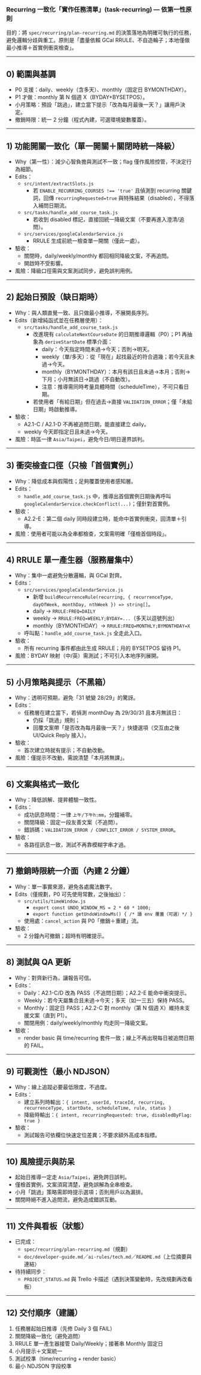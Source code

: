 ### Recurring 一致化「實作任務清單」(task-recurring) — 依第一性原則

目的：將 `spec/recurring/plan-recurring.md` 的決策落地為明確可執行的任務，避免邏輯分歧與重工。原則是「盡量依賴 GCal RRULE、不自造輪子；本地僅做最小推導＋首實例衝突檢查」。

---

## 0) 範圍與基調
- P0 支援：daily、weekly（含多天）、monthly（固定日 BYMONTHDAY）。
- P1 才做：monthly 第 N 個週 X（BYDAY+BYSETPOS）。
- 小月策略：預設「跳過」，建立當下提示「改為每月最後一天？」讓用戶決定。
- 撤銷時限：統一 2 分鐘（程式內建，可選環境變數覆蓋）。

---

## 1) 功能開關一致化（單一開關＋關閉時統一降級）
- Why（第一性）：減少心智負擔與測試不一致；flag 僅作風險控管，不決定行為細節。
- Edits：
  - `src/intent/extractSlots.js`
    - 若 `ENABLE_RECURRING_COURSES !== 'true'` 且偵測到 recurring 關鍵詞，回傳 `recurringRequested=true` 與特殊結果（disabled），不得落入補問日期流。
  - `src/tasks/handle_add_course_task.js`
    - 若收到 disabled 標記，直接回統一降級文案（不要再進入澄清/追問）。
  - `src/services/googleCalendarService.js`
    - RRULE 生成前統一檢查單一開關（僅此一處）。
- 驗收：
  - 關閉時，daily/weekly/monthly 都回相同降級文案，不再追問。
  - 開啟時不受影響。
- 風險：降級口徑需與文案測試同步，避免誤判用例。

---

## 2) 起始日預設（缺日期時）
- Why：與人類直覺一致、且只做最小推導，不展開長序列。
- Edits（新增純函式並在任務層使用）：
  - `src/tasks/handle_add_course_task.js`
    - 改進現有 `calculateNextCourseDate` 的日期推導邏輯（P0）；P1 再抽象為 `deriveStartDate` 標準介面：
      - daily：今天指定時間未過→今天；否則→明天。
      - weekly（單/多天）：從「現在」起找最近的符合週幾；若今天且未過→今天。
      - monthly（BYMONTHDAY）：本月有該日且未過→本月；否則→下月；小月無該日→跳過（不自動改）。
      - 注意：推導需同時考量具體時間（scheduleTime），不可只看日期。
    - 若使用者「有給日期」但在過去→直接 `VALIDATION_ERROR`；僅「未給日期」時啟動推導。
- 驗收：
  - A2.1-C / A2.1-D 不再被追問日期，能直接建立 daily。
  - weekly 今天即指定日且未過→今天。
- 風險：時區一律 `Asia/Taipei`，避免今日/明日邊界誤判。

---

## 3) 衝突檢查口徑（只檢「首個實例」）
- Why：降低成本與假陽性；足夠覆蓋使用者感知層。
- Edits：
  - `handle_add_course_task.js` 中，推導出首個實例日期後再呼叫 `googleCalendarService.checkConflict(...)`；僅針對首實例。
- 驗收：
  - A2.2-E：第二個 daily 同時段建立時，能命中首實例衝突，回清單＋引導。
- 風險：使用者可能以為全串都檢查，文案需明確「僅檢首個時段」。

---

## 4) RRULE 單一產生器（服務層集中）
- Why：集中一處避免分散邏輯，與 GCal 對齊。
- Edits：
  - `src/services/googleCalendarService.js`
    - 新增 `buildRecurrenceRule(recurring, { recurrenceType, dayOfWeek, monthDay, nthWeek }) => string[]`。
    - daily → `RRULE:FREQ=DAILY`
    - weekly → `RRULE:FREQ=WEEKLY;BYDAY=...`（多天以逗號列出）
    - monthly（BYMONTHDAY）→ `RRULE:FREQ=MONTHLY;BYMONTHDAY=X`
  - 呼叫點：`handle_add_course_task.js` 全走此入口。
- 驗收：
  - 所有 recurring 事件都由此生成 RRULE；月的 BYSETPOS 留待 P1。
- 風險：BYDAY 映射（中/英）需測試；不可引入本地序列展開。

---

## 5) 小月策略與提示（不黑箱）
- Why：透明可預期，避免「31 號變 28/29」的驚訝。
- Edits：
  - 任務層在建立當下，若偵測 monthDay 為 29/30/31 且本月無該日：
    - 仍採「跳過」規則；
    - 回覆文案帶「是否改為每月最後一天？」快捷選項（交互由之後 UI/Quick Reply 接入）。
- 驗收：
  - 首次建立時就有提示；不自動改動。
- 風險：僅提示不改動，需說清楚「本月將無課」。

---

## 6) 文案與格式一致化
- Why：降低誤解、提昇體驗一致性。
- Edits：
  - 成功訊息時間：一律 `上午/下午h:mm`，分鐘補零。
  - 關閉降級：固定一段友善文案（不追問）。
  - 錯誤碼：`VALIDATION_ERROR / CONFLICT_ERROR / SYSTEM_ERROR`。
- 驗收：
  - 各路徑訊息一致，測試不再靠模糊字串才過。

---

## 7) 撤銷時限統一介面（內建 2 分鐘）
- Why：單一事實來源，避免各處魔法數字。
- Edits（僅規劃，P0 可先使用常數，之後抽出）：
  - `src/utils/timeWindow.js`
    - `export const UNDO_WINDOW_MS = 2 * 60 * 1000;`
    - `export function getUndoWindowMs() { /* 讀 env 覆蓋（可選）*/ }`
  - 使用處：`cancel_action` 與 P0「撤銷＋重建」流。
- 驗收：
  - 2 分鐘內可撤銷；超時有明確提示。

---

## 8) 測試與 QA 更新
- Why：對齊新行為，讓報告可信。
- Edits：
  - Daily：A2.1-C/D 改為 PASS（不追問日期）；A2.2-E 能命中衝突提示。
  - Weekly：若今天屬集合且未過→今天；多天（如一三五）保持 PASS。
  - Monthly：固定日 PASS；A2.2-C 對 monthly（第 N 個週 X）維持未支援文案（直到 P1）。
  - 關閉用例：daily/weekly/monthly 均走同一降級文案。
- 驗收：
  - render basic 與 time/recurring 套件一致；線上不再出現每日被追問日期的 FAIL。

---

## 9) 可觀測性（最小 NDJSON）
- Why：線上追蹤必要最低限度，不過度。
- Edits：
  - 建立系列時輸出：`{ intent, userId, traceId, recurring, recurrenceType, startDate, scheduleTime, rule, status }`
  - 降級時輸出：`{ intent, recurringRequested: true, disabledByFlag: true }`
- 驗收：
  - 測試報告可依欄位快速定位差異；不要求額外高成本指標。

---

## 10) 風險提示與防呆
- 起始日推導一定走 `Asia/Taipei`，避免跨日誤判。
- 僅檢首實例，文案須寫清楚，避免誤解為全串檢查。
- 小月「跳過」策略需即時提示選項；否則用戶以為漏排。
- 關閉時絕不進入追問流，避免造成錯誤互動。

---

## 11) 文件與看板（狀態）
- 已完成：
  - `spec/recurring/plan-recurring.md`（規劃）
  - `doc/developer-guide.md`／`ai-rules/tech.md`／`README.md`（上位摘要與連結）
- 待持續同步：
  - `PROJECT_STATUS.md` 與 Trello 卡描述（遇到決策變動時，先改規劃再改看板）

---

## 12) 交付順序（建議）
1) 任務層起始日推導（先修 Daily 3 個 FAIL）
2) 關閉降級一致化（避免追問）
3) RRULE 單一產生器接管 Daily/Weekly；接著串 Monthly 固定日
4) 小月提示＋文案統一
5) 測試校準（time/recurring + render basic）
6) 最小 NDJSON 字段校準


